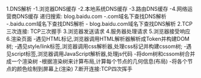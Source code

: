 1.DNS解析
    -1.浏览器DNS缓存
    -2.本地系统DNS缓存
    -3.路由DNS缓存
    -4.网络运营商DNS缓存
    递归搜索: blog.baidu.com
    -.com域名下查找DNS解析
    -.baidu.com域名下查找DNS解析
    - blog.baidu.com域名下查找DNS解析
2.TCP三次连接: TCP三次握手
3.浏览器发送请求
4.服务器处理请求
5.浏览器接受响应
6.渲染页面
    -遇见HTML标记,浏览器调用HTML解析器解析成Token并构建DOM树;
    -遇见style/link标签,浏览器调用css解析器,处理css标记并构建cssom树;
    -遇见script标签,浏览器调用JavaScript解析器,处理js代码
    -将dom树和cssom树合并成一个渲染树
    -根据渲染树来计算布局,计算每个节点的几何信息(布局)
    -将各个节点的颜色绘制到屏幕上(渲染)
7.断开连接:TCP四次挥手